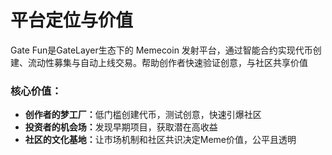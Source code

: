 # 平台定位与价值

Gate Fun是GateLayer生态下的 Memecoin 发射平台，通过智能合约实现代币创建、流动性募集与自动上线交易。帮助创作者快速验证创意，与社区共享价值



### **核心价值：**

* **创作者的梦工厂：**&#x4F4E;门槛创建代币，测试创意，快速引爆社区
* **投资者的机会场：**&#x53D1;现早期项目，获取潜在高收益
* **社区的文化基地：**&#x8BA9;市场机制和社区共识决定Meme价值，公平且透明

